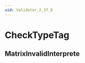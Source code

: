 ```yaml
---
uid: Validator_2_37_8
---
```


# CheckTypeTag

## MatrixInvalidInterprete

<!-- Description, Properties, ... sections are auto-generated. -->
<!-- REPLACE ME AUTO-GENERATION -->

<!-- Uncomment to add extra details -->
<!--### Details-->

<!-- Uncomment to add example code -->
<!--### Example code-->
